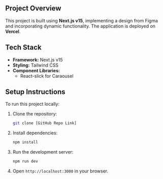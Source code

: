 ## Project Overview
This project is built using **Next.js v15**, implementing a design from Figma and incorporating dynamic functionality. The application is deployed on **Vercel**.

## Tech Stack
- **Framework:** Next.js v15
- **Styling:** Tailwind CSS
- **Component Libraries:**
  - React-slick for Caraousel
## Setup Instructions
To run this project locally:
1. Clone the repository:
   ```sh
   git clone [GitHub Repo Link]
   ```
2. Install dependencies:
   ```sh
   npm install
   ```
3. Run the development server:
   ```sh
   npm run dev
   ```
4. Open `http://localhost:3000` in your browser.
